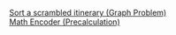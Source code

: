 <a href="https://codingcompetitions.withgoogle.com/kickstart/round/0000000000434b3e/00000000004348e4">Sort a scrambled itinerary (Graph Problem)</a><br>
<a href="https://codingcompetitions.withgoogle.com/kickstart/round/0000000000201d27/0000000000201b7b"> Math Encoder (Precalculation)</a>
<br>
